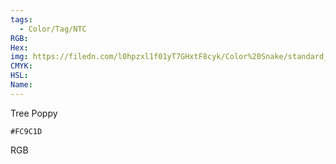 ```yaml
---
tags:
  - Color/Tag/NTC
RGB:
Hex:
img: https://filedn.com/l0hpzxl1f01yT7GHxtF8cyk/Color%20Snake/standard_csv_to_svg/FC9C1D.svg
CMYK:
HSL:
Name:
---
```

Tree Poppy
```palette
#FC9C1D
```
RGB
